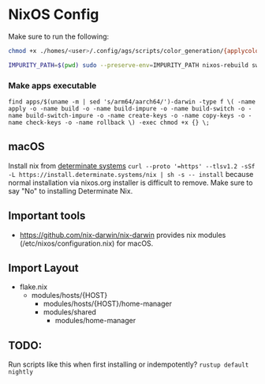 # NixOS Config

Make sure to run the following:

```bash
chmod +x ./homes/<user>/.config/ags/scripts/color_generation/{applycolor.sh,colorgen.sh,switchcolor.sh,switchwall.sh,generate_colors_material.py}

IMPURITY_PATH=$(pwd) sudo --preserve-env=IMPURITY_PATH nixos-rebuild switch --flake . --impure
```

### Make apps executable

`find apps/$(uname -m | sed 's/arm64/aarch64/')-darwin -type f \( -name apply -o -name build -o -name build-impure -o -name build-switch -o -name build-switch-impure -o -name create-keys -o -name copy-keys -o -name check-keys -o -name rollback \) -exec chmod +x {} \;`

## macOS

Install nix from [determinate systems](https://determinate.systems/) `curl --proto '=https' --tlsv1.2 -sSf -L https://install.determinate.systems/nix | sh -s -- install` because normal installation via nixos.org installer is difficult to remove. Make sure to say "No" to installing Determinate Nix.

## Important tools

- https://github.com/nix-darwin/nix-darwin provides nix modules (/etc/nixos/configuration.nix) for macOS.

## Import Layout

- flake.nix
  - modules/hosts/{HOST}
    - modules/hosts/{HOST}/home-manager
    - modules/shared
      - modules/home-manager

## TODO:

Run scripts like this when first installing or indempotently? `rustup default nightly`
